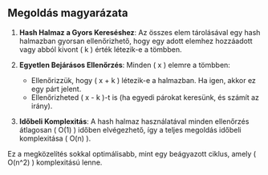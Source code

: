 
## Megoldás magyarázata


1. **Hash Halmaz a Gyors Kereséshez**: Az összes elem tárolásával egy hash halmazban gyorsan ellenőrizhető, hogy egy adott elemhez hozzáadott vagy abból kivont \( k \) érték létezik-e a tömbben.

2. **Egyetlen Bejárásos Ellenőrzés**: Minden \( x \) elemre a tömbben:
   - Ellenőrizzük, hogy \( x + k \) létezik-e a halmazban. Ha igen, akkor ez egy párt jelent.
   - Ellenőrizheted \( x - k \)-t is (ha egyedi párokat keresünk, és számít az irány).

3. **Időbeli Komplexitás**: A hash halmaz használatával minden ellenőrzés átlagosan \( O(1) \) időben elvégezhető, így a teljes megoldás időbeli komplexitása \( O(n) \).




Ez a megközelítés sokkal optimálisabb, mint egy beágyazott ciklus, amely \( O(n^2) \) komplexitású lenne.
